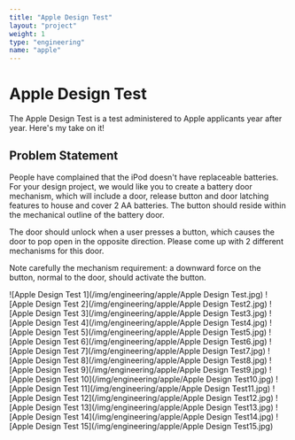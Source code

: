 ```yaml
---
title: "Apple Design Test"
layout: "project"
weight: 1
type: "engineering"
name: "apple"
---
```


# Apple Design Test

The Apple Design Test is a test administered to Apple applicants year after year. Here's my take on it!

## Problem Statement

People have complained that the iPod doesn't have replaceable batteries. For your design project, we would like you to create a battery door mechanism, which will include a door, release button and door latching features to house and cover 2 AA batteries. The button should reside within the mechanical outline of the battery door.

The door should unlock when a user presses a button, which causes the door to pop open in the opposite direction. Please come up with 2
different mechanisms for this door.

Note carefully the mechanism requirement: a downward force on the button, normal to the door, should activate the button.

![Apple Design Test 1](/img/engineering/apple/Apple Design Test.jpg)
![Apple Design Test 2](/img/engineering/apple/Apple Design Test2.jpg)
![Apple Design Test 3](/img/engineering/apple/Apple Design Test3.jpg)
![Apple Design Test 4](/img/engineering/apple/Apple Design Test4.jpg)
![Apple Design Test 5](/img/engineering/apple/Apple Design Test5.jpg)
![Apple Design Test 6](/img/engineering/apple/Apple Design Test6.jpg)
![Apple Design Test 7](/img/engineering/apple/Apple Design Test7.jpg)
![Apple Design Test 8](/img/engineering/apple/Apple Design Test8.jpg)
![Apple Design Test 9](/img/engineering/apple/Apple Design Test9.jpg)
![Apple Design Test 10](/img/engineering/apple/Apple Design Test10.jpg)
![Apple Design Test 11](/img/engineering/apple/Apple Design Test11.jpg)
![Apple Design Test 12](/img/engineering/apple/Apple Design Test12.jpg)
![Apple Design Test 13](/img/engineering/apple/Apple Design Test13.jpg)
![Apple Design Test 14](/img/engineering/apple/Apple Design Test14.jpg)
![Apple Design Test 15](/img/engineering/apple/Apple Design Test15.jpg)
